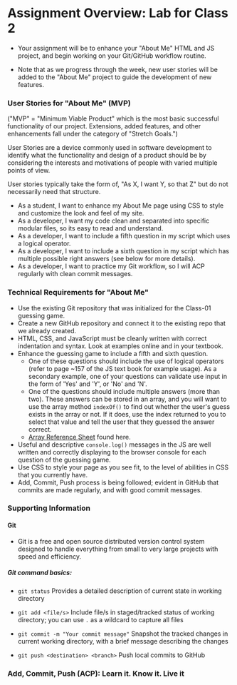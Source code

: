 # Assignment Overview: Lab for Class 2

- Your assignment will be to enhance your "About Me" HTML and JS project, and begin working on your Git/GitHub workflow routine.

- Note that as we progress through the week, new user stories will be added to the "About Me" project to guide the development of new features.

### User Stories for "About Me" (MVP)

("MVP" = "Minimum Viable Product" which is the most basic successful functionality of our project. Extensions, added features, and other enhancements fall under the category of "Stretch Goals.")

User Stories are a device commonly used in software development to identify what the functionality and design of a product should be by considering the interests and motivations of people with varied multiple points of view.

User stories typically take the form of, "As X, I want Y, so that Z" but do not necessarily need that structure.

- As a student, I want to enhance my About Me page using CSS to style and customize the look and feel of my site.
- As a developer, I want my code clean and separated into specific modular files, so its easy to read and understand.
- As a developer, I want to include a fifth question in my script which uses a logical operator.
- As a developer, I want to include a sixth question in my script which has multiple possible right answers (see below for more details).
- As a developer, I want to practice my Git workflow, so I will ACP regularly with clean commit messages.

### Technical Requirements for "About Me"

- Use the existing Git repository that was initialized for the Class-01 guessing game.
- Create a new GitHub repository and connect it to the existing repo that we already created.
- HTML, CSS, and JavaScript must be cleanly written with correct indentation and syntax. Look at examples online and in your textbook.
- Enhance the guessing game to include a fifth and sixth question.
  - One of these questions should include the use of logical operators (refer to page ~157 of the JS text book for example usage). As a secondary example, one of your questions can validate use input in the form of 'Yes' and 'Y', or 'No' and 'N'.
  - One of the questions should include multiple answers (more than two). These answers can be stored in an array, and you will want to use the array method `indexOf()` to find out whether the user's guess exists in the array or not. If it does, use the index returned to you to select that value and tell the user that they guessed the answer correct.
  - [Array Reference Sheet](arrays.md) found here.
- Useful and descriptive `console.log()` messages in the JS are well written and correctly displaying to the browser console for each question of the guessing game.
- Use CSS to style your page as you see fit, to the level of abilities in CSS that you currently have.
- Add, Commit, Push process is being followed; evident in GitHub that commits are made regularly, and with good commit messages.


### Supporting Information

#### Git

- Git is a free and open source distributed version control system designed to handle everything from small to very large projects with speed and efficiency.

##### Git command basics:

- `git status`              Provides a detailed description of current state in working directory

- `git add <file/s>`          Include file/s in staged/tracked status of working directory; you can use `.` as a wildcard to capture all files

- `git commit -m "Your commit message"`        Snapshot the tracked changes in current working directory, with a brief message describing the changes

- `git push <destination> <branch>`                Push local commits to GitHub

### Add, Commit, Push (ACP): Learn it. Know it. Live it

